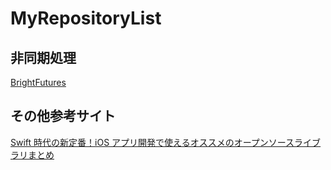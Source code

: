 # MyRepositoryList

## 非同期処理

[BrightFutures](https://github.com/Thomvis/BrightFutures)


## その他参考サイト
[Swift 時代の新定番！iOS アプリ開発で使えるオススメのオープンソースライブラリまとめ](http://dev.classmethod.jp/smartphone/iphone/swift-oss/)
